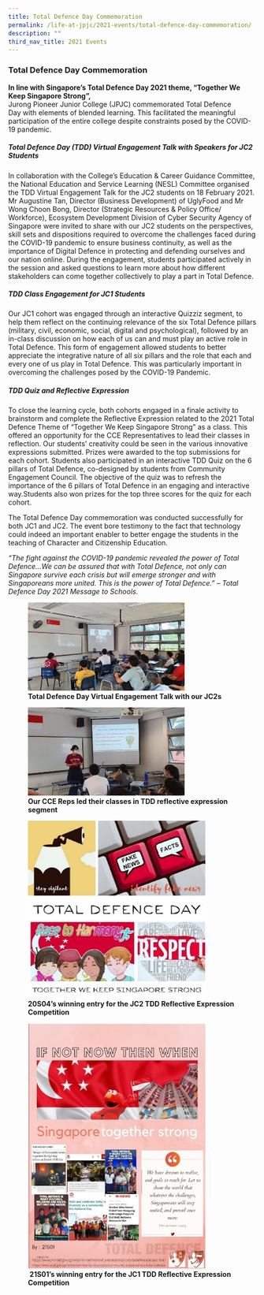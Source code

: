 ```yaml
---
title: Total Defence Day Commemoration
permalink: /life-at-jpjc/2021-events/total-defence-day-commemoration/
description: ""
third_nav_title: 2021 Events
---
```

### **Total Defence Day Commemoration**
**In line with Singapore’s Total Defence Day 2021 theme, “Together We Keep Singapore Strong”,**<br>
Jurong Pioneer Junior College (JPJC) commemorated Total Defence Day with elements of blended learning. This facilitated the meaningful participation of the entire college despite constraints posed by the COVID-19 pandemic.

##### **Total Defence Day (TDD) Virtual Engagement Talk with Speakers for JC2 Students**
In collaboration with the College’s Education & Career Guidance Committee, the National Education and Service Learning (NESL) Committee organised the TDD Virtual Engagement Talk for the JC2 students on
18 February 2021. Mr Augustine Tan, Director (Business Development) of UglyFood and Mr Wong Choon Bong, Director (Strategic Resources & Policy Office/ Workforce), Ecosystem Development Division of Cyber Security Agency of Singapore were invited to share with our JC2 students on the perspectives, skill sets and dispositions required to overcome the challenges faced during the COVID-19 pandemic to ensure business continuity, as well as the importance of Digital Defence in protecting and defending ourselves and our nation online. During the engagement, students participated actively in the session and asked questions to learn more about how different stakeholders can come together collectively to play a part in Total Defence.

##### **TDD Class Engagement for JC1 Students**
Our JC1 cohort was engaged through an interactive Quizziz segment, to help them reflect on the continuing relevance of the six Total Defence pillars (military, civil, economic, social, digital and psychological), followed by an in-class discussion on how each of us can and must play an active role in Total Defence. This form of engagement allowed students to better appreciate the integrative nature of all six pillars and the role that each and every one of us play in Total Defence. This was particularly important in overcoming the challenges posed by the COVID-19 Pandemic.

##### **TDD Quiz and Reflective Expression**
To close the learning cycle, both cohorts engaged in a finale activity to brainstorm and complete the Reflective Expression related to the 2021 Total Defence Theme of “Together We Keep Singapore Strong” as a class. This offered an opportunity for the CCE Representatives to lead their classes in reflection. Our students’ creativity could be seen in the various innovative expressions submitted. Prizes were awarded to the top submissions for each cohort. Students also participated in an interactive TDD Quiz on the 6 pillars of Total Defence, co-designed by students from Community Engagement Council. The objective of the quiz was to refresh the importance of the 6 pillars of Total Defence in an engaging and interactive way.Students also won prizes for the top three scores for the quiz for each cohort.

The Total Defence Day commemoration was conducted successfully for both JC1 and JC2. The event bore testimony to the fact that technology could indeed an important enabler to better engage the students in the teaching of Character and Citizenship Education.

_“The fight against the COVID-19 pandemic revealed the power of Total Defence…We can be assured that with Total Defence, not only can Singapore survive each crisis but will emerge stronger and with Singaporeans more united. This is the power of Total Defence.” – Total Defence Day 2021 Message to Schools._

<figure>
<img src="/images/totaldefenceday1.jpg" 
     style="width:75%">
<figcaption> <strong> Total Defence Day Virtual Engagement Talk with our JC2s
 </strong> </figcaption>
</figure>

<figure>
<img src="/images/totaldefenceday2.jpg" 
     style="width:75%">
<figcaption> <strong> Our CCE Reps led their classes in TDD reflective expression segment
 </strong> </figcaption>
</figure>

<figure>
<img src="/images/totaldefenceday3.jpg" 
     style="width:85%">
<figcaption> <strong> 20S04’s winning entry for the JC2 TDD Reflective Expression Competition 
 </strong> </figcaption>
</figure>


<figure>
<img src="/images/totaldefenceday4.jpg" 
     style="width:85%">
<figcaption> <strong>  21S01’s winning entry for the JC1 TDD Reflective Expression Competition 
 </strong> </figcaption>
</figure>



